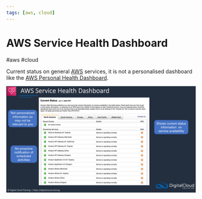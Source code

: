 ```yaml
---
tags: [aws, cloud]
---
```

# AWS Service Health Dashboard 
#aws #cloud 

Current status on general [AWS](Cloud%20Computing/AWS/AWS.md) services, it is not a personalised dashboard like the [AWS Personal Health Dashboard](Cloud%20Computing/AWS/Monitoring/AWS%20Personal%20Health%20Dashboard.md).

![](Attachments/Pasted%20image%2020230326172932.png)
